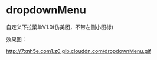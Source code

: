 # dropdownMenu
自定义下拉菜单V1.0(仿美团，不带左侧小图标)

效果图：

http://7xnh5e.com1.z0.glb.clouddn.com/dropdownMenu.gif
